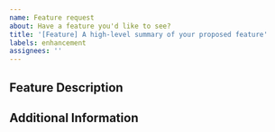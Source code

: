 ```yaml
---
name: Feature request
about: Have a feature you'd like to see?
title: '[Feature] A high-level summary of your proposed feature'
labels: enhancement
assignees: ''
---
```


## Feature Description

<!--- Provide a description of your proposed feature here -->
<!--- What is the need that this new proposed feature would fulfill? -->
<!--- Please avoid overly general statements like `Make the UI better`! -->

## Additional Information

<!--- If you have any additional information (eg mockups) or suggestions please provide them here -->
